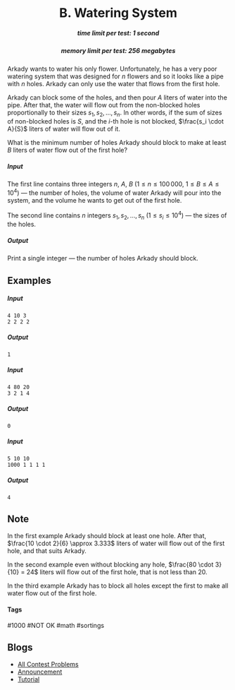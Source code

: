 <h1 style='text-align: center;'> B. Watering System</h1>

<h5 style='text-align: center;'>time limit per test: 1 second</h5>
<h5 style='text-align: center;'>memory limit per test: 256 megabytes</h5>

Arkady wants to water his only flower. Unfortunately, he has a very poor watering system that was designed for $n$ flowers and so it looks like a pipe with $n$ holes. Arkady can only use the water that flows from the first hole.

Arkady can block some of the holes, and then pour $A$ liters of water into the pipe. After that, the water will flow out from the non-blocked holes proportionally to their sizes $s_1, s_2, \ldots, s_n$. In other words, if the sum of sizes of non-blocked holes is $S$, and the $i$-th hole is not blocked, $\frac{s_i \cdot A}{S}$ liters of water will flow out of it.

What is the minimum number of holes Arkady should block to make at least $B$ liters of water flow out of the first hole?

##### Input

The first line contains three integers $n$, $A$, $B$ ($1 \le n \le 100\,000$, $1 \le B \le A \le 10^4$) — the number of holes, the volume of water Arkady will pour into the system, and the volume he wants to get out of the first hole.

The second line contains $n$ integers $s_1, s_2, \ldots, s_n$ ($1 \le s_i \le 10^4$) — the sizes of the holes.

##### Output

Print a single integer — the number of holes Arkady should block.

## Examples

##### Input


```text
4 10 3  
2 2 2 2  

```
##### Output


```text
1  

```
##### Input


```text
4 80 20  
3 2 1 4  

```
##### Output


```text
0  

```
##### Input


```text
5 10 10  
1000 1 1 1 1  

```
##### Output


```text
4  

```
## Note

In the first example Arkady should block at least one hole. After that, $\frac{10 \cdot 2}{6} \approx 3.333$ liters of water will flow out of the first hole, and that suits Arkady.

In the second example even without blocking any hole, $\frac{80 \cdot 3}{10} = 24$ liters will flow out of the first hole, that is not less than $20$.

In the third example Arkady has to block all holes except the first to make all water flow out of the first hole.



#### Tags 

#1000 #NOT OK #math #sortings 

## Blogs
- [All Contest Problems](../Codeforces_Round_477_(rated,_Div._2,_based_on_VK_Cup_2018_Round_3).md)
- [Announcement](../blogs/Announcement.md)
- [Tutorial](../blogs/Tutorial.md)
